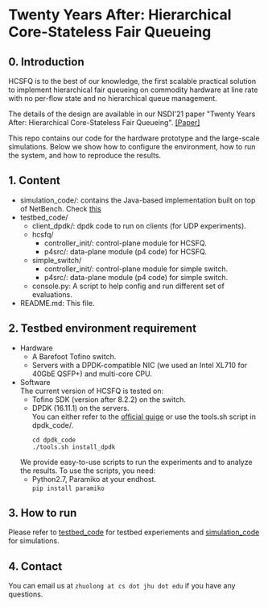 # Twenty Years After: Hierarchical Core-Stateless Fair Queueing
## 0. Introduction<br>
HCSFQ is to the best of our knowledge, the first scalable practical solution to implement hierarchical fair queueing on commodity hardware at line rate with no per-flow state and no hierarchical queue management. 

The details of the design are available in our NSDI'21 paper "Twenty Years After: Hierarchical Core-Stateless Fair Queueing". [[Paper]](http://cs.jhu.edu/~zhuolong)

This repo contains our code for the hardware prototype and the large-scale simulations.
Below we show how to configure the environment, how to run the system, and how to reproduce the results.

## 1. Content<br>
- simulation_code/: contains the Java-based implementation built on top of NetBench. Check [this](simulation_code/)<br>
- testbed_code/<br>
  - client_dpdk/: dpdk code to run on clients (for UDP experiments).<br>
  - hcsfq/<br>
    - controller_init/: control-plane module for HCSFQ.<br>
    - p4src/: data-plane module (p4 code) for HCSFQ.<br>
  - simple_switch/<br>
    - controller_init/: control-plane module for simple switch.<br>
    - p4src/: data-plane module (p4 code) for simple switch.<br>
  - console.py: A script to help config and run different set of evaluations.<br>
- README.md: This file.<br>

## 2. Testbed environment requirement<br>
- Hardware
  - A Barefoot Tofino switch.<br>
  - Servers with a DPDK-compatible NIC (we used an Intel XL710 for 40GbE QSFP+) and multi-core CPU.<br>
- Software<br>
  The current version of HCSFQ is tested on:<br>
    - Tofino SDK (version after 8.2.2) on the switch.<br>
    - DPDK (16.11.1) on the servers.<br>
      You can either refer to the [official guige](https://doc.dpdk.org/guides/linux_gsg/quick_start.html) or use the tools.sh script in dpdk_code/.
        ```shell
        cd dpdk_code
        ./tools.sh install_dpdk
        ```
  We provide easy-to-use scripts to run the experiments and to analyze the results. To use the scripts, you need:
    - Python2.7, Paramiko at your endhost.<br>
      ```pip install paramiko```

## 3. How to run<br>
Please refer to [testbed_code](testbed_code/) for testbed experiements and [simulation_code](simulation_code) for simulations.
## 4. Contact<br>
You can email us at `zhuolong at cs dot jhu dot edu` if you have any questions.
